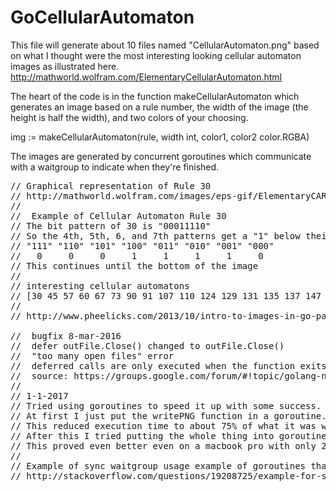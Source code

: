 # GoCellularAutomaton

This file will generate about 10 files named "CellularAutomaton<number>.png" based on what I thought were the most interesting looking cellular automaton images as illustrated here. http://mathworld.wolfram.com/ElementaryCellularAutomaton.html

The heart of the code is in the function makeCellularAutomaton which generates an image based on a rule number, the width of the image (the height is half the width), and two colors of your choosing.

  img := makeCellularAutomaton(rule, width int, color1, color2 color.RGBA)

The images are generated by concurrent goroutines which communicate with a waitgroup to indicate when they're finished.


<pre>
// Graphical representation of Rule 30
// http://mathworld.wolfram.com/images/eps-gif/ElementaryCARule030_1000.gif
//
//  Example of Cellular Automaton Rule 30
// The bit pattern of 30 is "00011110"
// So the 4th, 5th, 6, and 7th patterns get a "1" below their middle value.
// "111" "110" "101" "100" "011" "010" "001" "000"
//   0     0     0     1     1     1     1     0
// This continues until the bottom of the image
//
// interesting cellular automatons
// [30 45 57 60 67 73 90 91 107 110 124 129 131 135 137 147 150]
//
// http://www.pheelicks.com/2013/10/intro-to-images-in-go-part-1/

//	bugfix 8-mar-2016
//	defer outFile.Close() changed to outFile.Close()
// 	"too many open files" error
//	deferred calls are only executed when the function exits.
// 	source: https://groups.google.com/forum/#!topic/golang-nuts/7yXXjgcOikM
//
// 1-1-2017
// Tried using goroutines to speed it up with some success.
// At first I just put the writePNG function in a goroutine.
// This reduced execution time to about 75% of what it was which was nice.
// After this I tried putting the whole thing into goroutines using the sync library
// This proved even better even on a macbook pro with only 2 cores.
//
// Example of sync waitgroup usage example of goroutines that I used
// http://stackoverflow.com/questions/19208725/example-for-sync-waitgroup-correct
</pre>
